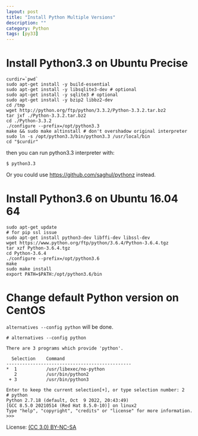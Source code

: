 ```yaml
---
layout: post
title: "Install Python Multiple Versions"
description: ""
category: Python
tags: [py33]
---
```


# Install Python3.3 on Ubuntu Precise

    curdir=`pwd`
    sudo apt-get install -y build-essential
    sudo apt-get install -y libsqlite3-dev # optional
    sudo apt-get install -y sqlite3 # optional
    sudo apt-get install -y bzip2 libbz2-dev
    cd /tmp
    wget http://python.org/ftp/python/3.3.2/Python-3.3.2.tar.bz2
    tar jxf ./Python-3.3.2.tar.bz2
    cd ./Python-3.3.2
    ./configure --prefix=/opt/python3.3
    make && sudo make altinstall # don't overshadow original interpreter
    sudo ln -s /opt/python3.3/bin/python3.3 /usr/local/bin
    cd "$curdir"

then you can run python3.3 interpreter with:

    $ python3.3

Or you could use https://github.com/saghul/pythonz instead.

# Install Python3.6 on Ubuntu 16.04 64

~~~
sudo apt-get update
# for pip ssl issue
sudo apt-get install python3-dev libffi-dev libssl-dev
wget https://www.python.org/ftp/python/3.6.4/Python-3.6.4.tgz
tar xzf Python-3.6.4.tgz
cd Python-3.6.4
./configure --prefix=/opt/python3.6
make
sudo make install
export PATH=$PATH:/opt/python3.6/bin
~~~

# Change default Python version on CentOS

`alternatives --config python` will be done.

```
# alternatives --config python 

There are 3 programs which provide 'python'.

  Selection    Command
-----------------------------------------------
*  1           /usr/libexec/no-python
   2           /usr/bin/python2
 + 3           /usr/bin/python3

Enter to keep the current selection[+], or type selection number: 2
# python
Python 2.7.18 (default, Oct  9 2022, 20:43:49) 
[GCC 8.5.0 20210514 (Red Hat 8.5.0-10)] on linux2
Type "help", "copyright", "credits" or "license" for more information.
>>> 
```

License: [(CC 3.0) BY-NC-SA](http://creativecommons.org/licenses/by-nc-sa/3.0/)

